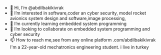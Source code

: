 - 👋 Hi, I’m @abdilbakikivrak
- 👀 I’m interested in software,coder an cyber security, model rocket avionics system design and software,image processing,
- 🌱 I’m currently learning  embedded system programming
- 💞️ I’m looking to collaborate on embedded system programming and cyber security 
- 📫 How to reach me,see from any online platform .com/abdilbakikivrak 
I'm a 22-year-old mechatronics engineering student. i live in turkey 


<!---
abdilbakikivrak/abdilbakikivrak is a ✨ special ✨ repository because its `README.md` (this file) appears on your GitHub profile.
You can click the Preview link to take a look at your changes.
--->
